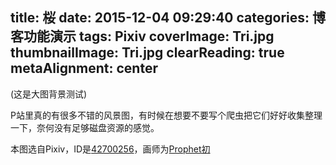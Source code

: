 title: 桜
date: 2015-12-04 09:29:40
categories: 博客功能演示
tags: Pixiv
coverImage: Tri.jpg
thumbnailImage: Tri.jpg
clearReading: true
metaAlignment: center
---
(这是大图背景测试)

P站里真的有很多不错的风景图，有时候在想要不要写个爬虫把它们好好收集整理一下，奈何没有足够磁盘资源的感觉。

本图选自Pixiv，ID是[42700256](http://www.pixiv.net/member_illust.php?mode=medium&illust_id=42700256)，画师为[Prophet初](http://www.pixiv.net/member.php?id=3180821)
